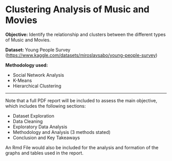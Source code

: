 # Clustering Analysis of Music and Movies

**Objective:** Identify the relationship and clusters between the different types of Music and Movies. 

**Dataset:** Young People Survey (https://www.kaggle.com/datasets/miroslavsabo/young-people-survey)

**Methodology used:** 
- Social Network Analysis
- K-Means
- Hierarchical Clustering

_________

Note that a full PDF report will be included to assess the main objective, which includes the following sections:
- Dataset Exploration
- Data Cleaning
- Exploratory Data Analysis
- Methodology and Analysis (3 methods stated)
- Conclusion and Key Takeaways

An Rmd File would also be included for the analysis and formation of the graphs and tables used in the report. 
